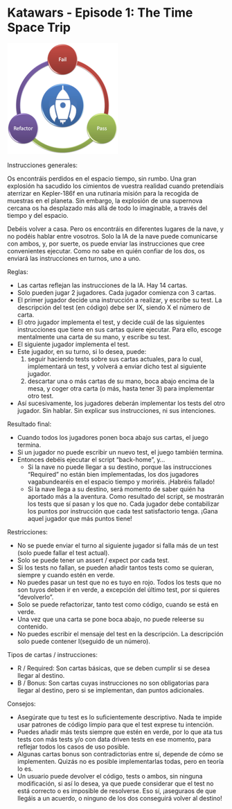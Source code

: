 # Katawars - Episode 1: The Time Space Trip

![Katawars TDD Logo](./img/katawars-logo.png)

Instrucciones generales:

Os encontráis perdidos en el espacio tiempo, sin rumbo. Una gran explosión ha sacudido los cimientos de vuestra realidad cuando pretendíais aterrizar en Kepler-186f en una rutinaria misión para la recogida de muestras en el planeta. Sin embargo, la explosión de una supernova cercana os ha desplazado más allá de todo lo imaginable, a través del tiempo y del espacio.

Debéis volver a casa. Pero os encontráis en diferentes lugares de la nave, y no podéis hablar entre vosotros. Solo la IA de la nave puede comunicarse con ambos, y, por suerte, os puede enviar las instrucciones que cree convenientes ejecutar. Como no sabe en quién confiar de los dos, os enviará las instrucciones en turnos, uno a uno.

Reglas:
- Las cartas reflejan las instrucciones de la IA. Hay 14 cartas.
- Solo pueden jugar 2 jugadores. Cada jugador comienza con 3 cartas. 
- El primer jugador decide una instrucción a realizar, y escribe su test. La descripción del test (en código) debe ser IX, siendo X el número de carta. 
- El otro jugador implementa el test, y decide cuál de las siguientes instrucciones que tiene en sus cartas quiere ejecutar. Para ello, escoge mentalmente una carta de su mano, y escribe su test.
- El siguiente jugador implementa el test.
- Este jugador, en su turno, si lo desea, puede:
  1) seguir haciendo tests sobre sus cartas actuales, para lo cual, implementará un test, y volverá a enviar dicho test al siguiente jugador.
  2) descartar una o más cartas de su mano, boca abajo encima de la mesa, y coger otra carta (o más, hasta tener 3) para implementar otro test.
- Así sucesivamente, los jugadores deberán implementar los tests del otro jugador. Sin hablar. Sin explicar sus instrucciones, ni sus intenciones.

Resultado final:
- Cuando todos los jugadores ponen boca abajo sus cartas, el juego termina.
- Si un jugador no puede escribir un nuevo test, el juego también termina.
- Entonces debéis ejecutar el script “back-home”, y…
  - Si la nave no puede llegar a su destino, porque las instrucciones “Required” no están bien implementadas, los dos jugadores vagabundearéis en el espacio tiempo y moriréis. ¡Habréis fallado!
  - Si la nave llega a su destino, será momento de saber quién ha aportado más a la aventura. Como resultado del script, se mostrarán los tests que sí pasan y los que no. Cada jugador debe contabilizar los puntos por instrucción que cada test satisfactorio tenga. ¡Gana aquel jugador que más puntos tiene! 

Restricciones:
- No se puede enviar el turno al siguiente jugador si falla más de un test (solo puede fallar el test actual).
- Solo se puede tener un assert / expect por cada test.
- Si los tests no fallan, se pueden añadir tantos tests como se quieran, siempre y cuando estén en verde.
- No puedes pasar un test que no es tuyo en rojo. Todos los tests que no son tuyos deben ir en verde, a excepción del último test, por si quieres “devolverlo”.
- Solo se puede refactorizar, tanto test como código, cuando se está en verde.
- Una vez que una carta se pone boca abajo, no puede releerse su contenido.
- No puedes escribir el mensaje del test en la descripción. La descripción solo puede contener I(seguido de un número). 

Tipos de cartas / instrucciones:
- R / Required: Son cartas básicas, que se deben cumplir si se desea llegar al destino.
- B / Bonus: Son cartas cuyas instrucciones no son obligatorias para llegar al destino, pero si se implementan, dan puntos adicionales. 

Consejos:
- Asegúrate que tu test es lo suficientemente descriptivo. Nada te impide usar patrones de código limpio para que el test exprese tu intención.
- Puedes añadir más tests siempre que estén en verde, por lo que ata tus tests con más tests y/o con data driven tests en ese momento, para reflejar todos los casos de uso posible.
- Algunas cartas bonus son contradictorias entre sí, depende de cómo se implementen. Quizás no es posible implementarlas todas, pero en teoría lo es.
- Un usuario puede devolver el código, tests o ambos, sin ninguna modificación, si así lo desea, ya que puede considerar que el test no está correcto o es imposible de resolverse. Eso sí, ¡aseguraos de que llegáis a un acuerdo, o ninguno de los dos conseguirá volver al destino!


